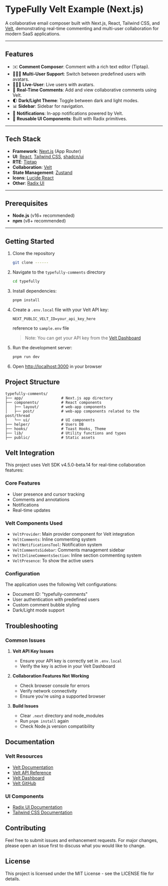 # TypeFully Velt Example (Next.js)

A collaborative email composer built with Next.js, React, Tailwind CSS, and [Velt](https://velt.dev), demonstrating real-time commenting and multi-user collaboration for modern SaaS applications.

---

## Features

- ✉️ **Comment Composer**: Comment with a rich text editor (Tiptap).
- 🧑‍🤝‍🧑 **Multi-User Support**: Switch between predefined users with avatars.
- 🧑‍🤝‍🧑 **Live-User**: Live users with avatars.
- 💬 **Real-Time Comments**: Add and view collaborative comments using Velt.
- 🌓 **Dark/Light Theme**: Toggle between dark and light modes.
- 📊 **Sidebar**: Sidebar for navigation.
- 🔔 **Notifications**: In-app notifications powered by Velt.
- 🧩 **Reusable UI Components**: Built with Radix primitives.

---

## Tech Stack

- **Framework**: [Next.js](https://nextjs.org/) (App Router)
- **UI**: [React](https://react.dev/), [Tailwind CSS](https://tailwindcss.com/), [shadcn/ui](https://ui.shadcn.com/)
- **RTE**: [Tiptap](https://tiptap.dev/)
- **Collaboration**: [Velt](https://velt.dev/)
- **State Management**: [Zustand](https://zustand-demo.pmnd.rs/)
- **Icons**: [Lucide React](https://lucide.dev/)
- **Other**: [Radix UI](https://www.radix-ui.com/)

---

## Prerequisites

- **Node.js** (v16+ recommended)
- **npm** (v8+ recommended)

---

## Getting Started

1. Clone the repository

   ```bash
   git clone ------
   ```

2. Navigate to the `typefully-comments` directory

   ```bash
   cd typefully
   ```

3. Install dependencies:

   ```bash
   pnpm install
   ```

4. Create a `.env.local` file with your Velt API key:

   ```
   NEXT_PUBLIC_VELT_ID=your_api_key_here
   ```
   reference to `sample.env` file
   > Note: You can get your API key from the [Velt Dashboard](https://app.velt.dev)

5. Run the development server:

   ```bash
   pnpm run dev
   ```

6. Open [http://localhost:3000](http://localhost:3000) in your browser

## Project Structure

```
typefully-comments/
├── app/                 # Next.js app directory
├── components/          # React components
│   ├── layout/          # web-app components
│   ├── post/            # web-app components related to the post/thread
│   └── ui/              # UI components
├── helper/              # Users DB
├── hooks/               # Toast Hooks, Theme
├── lib/                 # Utility functions and types
├── public/              # Static assets
```

## Velt Integration

This project uses Velt SDK v4.5.0-beta.14 for real-time collaboration features:

### Core Features

- User presence and cursor tracking
- Comments and annotations
- Notifications
- Real-time updates

### Velt Components Used

- `VeltProvider`: Main provider component for Velt integration
- `VeltComments`: Inline commenting system
- `VeltNotificationsTool`: Notification system
- `VeltCommentsSidebar`: Comments management sidebar
- `VeltInlineCommentsSection`: Inline section commenting system
- `VeltPresence`: To show the active users

### Configuration

The application uses the following Velt configurations:

- Document ID: "typefully-comments"
- User authentication with predefined users
- Custom comment bubble styling
- Dark/Light mode support

## Troubleshooting

### Common Issues

1. **Velt API Key Issues**

   - Ensure your API key is correctly set in `.env.local`
   - Verify the key is active in your Velt Dashboard

2. **Collaboration Features Not Working**

   - Check browser console for errors
   - Verify network connectivity
   - Ensure you're using a supported browser

3. **Build Issues**
   - Clear `.next` directory and node_modules
   - Run `pnpm install` again
   - Check Node.js version compatibility

## Documentation

### Velt Resources

- [Velt Documentation](https://docs.velt.dev/getting-started/introduction)
- [Velt API Reference](https://docs.velt.dev/api-reference)
- [Velt Dashboard](https://app.velt.dev)
- [Velt GitHub](https://github.com/veltdev)

### UI Components

- [Radix UI Documentation](https://www.radix-ui.com/themes/docs/overview/getting-started)
- [Tailwind CSS Documentation](https://tailwindcss.com/docs)

## Contributing

Feel free to submit issues and enhancement requests. For major changes, please open an issue first to discuss what you would like to change.

## License

This project is licensed under the MIT License - see the LICENSE file for details.